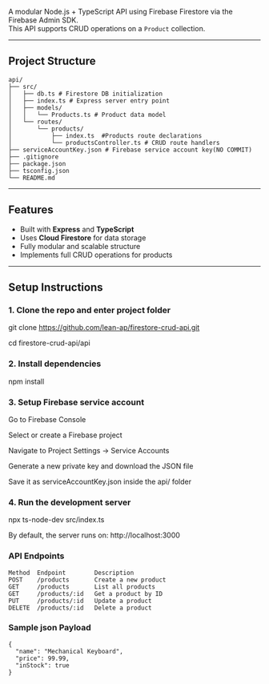 A modular Node.js + TypeScript API using Firebase Firestore via the Firebase Admin SDK.  
This API supports CRUD operations on a `Product` collection.

---

## Project Structure
```
api/
├── src/
│   ├── db.ts # Firestore DB initialization
│   ├── index.ts # Express server entry point
│   ├── models/
│   │   └── Products.ts # Product data model
│   └── routes/
│       └── products/
│           ├── index.ts  #Products route declarations
│           └── productsController.ts # CRUD route handlers
├── serviceAccountKey.json # Firebase service account key(NO COMMIT)
├── .gitignore
├── package.json
├── tsconfig.json
└── README.md
```
---

## Features

- Built with **Express** and **TypeScript**
- Uses **Cloud Firestore** for data storage
- Fully modular and scalable structure
- Implements full CRUD operations for products

---

## Setup Instructions

### 1. Clone the repo and enter project folder

git clone https://github.com/lean-ap/firestore-crud-api.git

cd firestore-crud-api/api

### 2. Install dependencies
npm install

### 3. Setup Firebase service account

Go to Firebase Console

Select or create a Firebase project

Navigate to Project Settings → Service Accounts

Generate a new private key and download the JSON file

Save it as serviceAccountKey.json inside the api/ folder

### 4. Run the development server

npx ts-node-dev src/index.ts

By default, the server runs on: http://localhost:3000


### API Endpoints
```
Method	Endpoint	    Description
POST	/products	    Create a new product
GET	    /products	    List all products
GET	    /products/:id	Get a product by ID
PUT	    /products/:id	Update a product
DELETE	/products/:id	Delete a product
```

### Sample json Payload
```
{
  "name": "Mechanical Keyboard",
  "price": 99.99,
  "inStock": true
}
```
